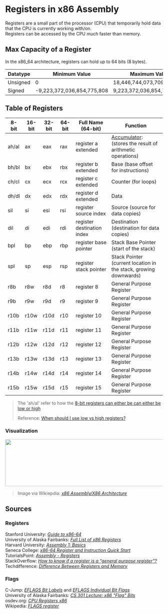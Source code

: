 # Registers in x86 Assembly
Registers are a small part of the processor (CPU) that temporarily hold data that the CPU is currently working with/on. <br />
Registers can be accessed by the CPU _much_ faster than memory.

## Max Capacity of a Register
In the x86_64 architecture, registers can hold up to 64 bits (8 bytes). 

| Datatype | Minimum Value | Maximum Value |
| -------- | ------------- | ------------- |
| Unsigned | 0 | 18,446,744,073,709,551,616 |
| Signed | -9,223,372,036,854,775,808 | 9,223,372,036,854,775,807 |


## Table of Registers
| 8-bit | 16-bit | 32-bit | 64-bit | Full Name (64-bit) | Function |
| ----- | ------ | ------ | ------ | --------- | -------- |
|  ah/al  |   ax   |   eax  |  rax   | register a extended | [Accumulator](https://www.computerhope.com/jargon/a/accumulator.htm): (stores the result of arithmetic operations) | 
|   bh/bl  |   bx   |   ebx  |  rbx   | register b  extended| Base (base offset for instructions) |
|   ch/cl  |   cx   |   ecx  |  rcx   | register c extended | Counter (for loops) |
|   dh/dl  |   dx   |   edx  |  rdx   | register d extended | Data |
|  sil  |   si   |   esi  |  rsi   | register source index | Source (source for data copies) |
|  dil  |   di   |   edi  |  rdi   | register destination index | Destination  (destination for data copies) |
|  bpl  |   bp   |   ebp  |  rbp   | register base pointer | Stack Base Pointer (start of the stack) |
|  spl  |   sp   |   esp  |  rsp   | register stack pointer | Stack Pointer (current location in the stack, growing downwards) |
|  r8b  |   r8w  |   r8d  |   r8   | register 8 | General Purpose Register |
|  r9b  |   r9w  |   r9d  |   r9   | register 9 | General Purpose Register |
| r10b  |  r10w  |  r10d  |  r10   | register 10 | General Purpose Register |
| r11b  |  r11w  |  r11d  |  r11   | register 11 | General Purpose Register |
| r12b  |  r12w  |  r12d  |  r12   | register 12 | General Purpose Register |
| r13b  |  r13w  |  r13d  |  r13   | register 13 | General Purpose Register |
| r14b  |  r14w  |  r14d  |  r14   | register 14 | General Purpose Register |
| r15b  |  r15w  |  r15d  |  r15   | register 15 | General Purpose Register |
> The 'ah/al' refer to how the [8-bit registers can either be can either be low or high](https://riptutorial.com/x86/example/6973/8-bit-registers) <br />
>
> Reference: [When should I use low vs high registers?](https://stackoverflow.com/questions/53562739/if-i-have-an-8-bit-value-is-there-any-advantage-to-using-an-8-bit-register-inst)

### Visualization
<img src="https://user-images.githubusercontent.com/70488531/125147735-1776b200-e0fb-11eb-8a21-46af83ae5cb7.png" width="1200" height="150"/>

> Image via Wikiepdia: [_x86 Assembly/X86 Architecture_](https://en.wikibooks.org/wiki/X86_Assembly/X86_Architecture#General-Purpose_Registers_(GPR)_-_16-bit_naming_conventions)



## Sources

### Registers
Stanford University: [_Guide to x86-64_](https://web.stanford.edu/class/archive/cs/cs107/cs107.1216/guide/x86-64.html) <br />
University of Alaska Fairbanks: [_Full List of x86 Registers_](https://www.cs.uaf.edu/2015/fall/cs301/lecture/09_16_stack.html) <br />
Harvard University: [_Assembly 1: Basics_](https://cs61.seas.harvard.edu/site/2018/Asm1/) <br />
Seneca College: [_x86-64 Register and Instruction Quick Start_](https://wiki.cdot.senecacollege.ca/wiki/X86_64_Register_and_Instruction_Quick_Start) <br />
TutorialsPoint: [_Assembly - Registers_](https://www.tutorialspoint.com/assembly_programming/assembly_registers.htm) <br />
StackOverflow: [_How to know if a register is a “general purpose register”?_](https://stackoverflow.com/questions/45538021/how-to-know-if-a-register-is-a-general-purpose-register/45538667) <br />
Techdifference: [_Difference Between Registers and Memory_](https://techdifferences.com/difference-between-register-and-memory.html) <br />

### Flags
C-Jump: [_EFLAGS Bit Labels_](http://www.c-jump.com/CIS77/ASM/Instructions/I77_0070_eflags_bits.htm) and [_EFLAGS Individual Bit Flags_](http://www.c-jump.com/CIS77/ASM/Instructions/I77_0070_eflags_bits.htm) <br />
University of Alaska Fairbanks: [_CS 301 Lecture: x86 "Flag" Bits_](https://www.cs.uaf.edu/2009/fall/cs301/lecture/12_07_flags.html) <br />
osdev.org: [_CPU Registers x86_](https://wiki.osdev.org/CPU_Registers_x86) <br />
Wikipedia: [_FLAGS register_](https://en.wikipedia.org/wiki/FLAGS_register) <br />
